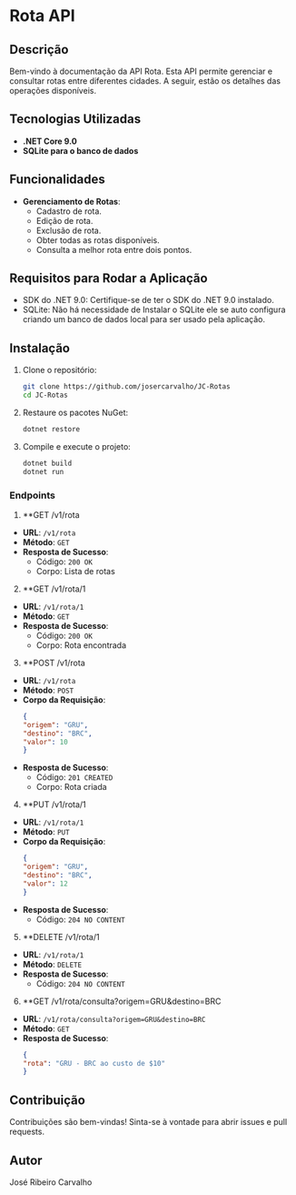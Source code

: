 # Rota API

## Descrição

Bem-vindo à documentação da API Rota. Esta API permite gerenciar e consultar rotas entre diferentes cidades. A seguir, estão os detalhes das operações disponíveis.

## Tecnologias Utilizadas

- **.NET Core 9.0**
- **SQLite para o banco de dados**

## Funcionalidades

- **Gerenciamento de Rotas**: 
  - Cadastro de rota.
  - Edição de rota.
  - Exclusão de rota.
  - Obter todas as rotas disponíveis.
  - Consulta a melhor rota entre dois pontos.

## Requisitos para Rodar a Aplicação

- SDK do .NET 9.0: Certifique-se de ter o SDK do .NET 9.0 instalado. 
- SQLite: Não há necessidade de Instalar o SQLite ele se auto configura criando um banco de dados local para ser usado pela aplicação.

## Instalação

1. Clone o repositório:
    ```sh
    git clone https://github.com/josercarvalho/JC-Rotas
    cd JC-Rotas
    ```

2. Restaure os pacotes NuGet:
    ```sh
    dotnet restore
    ```
3. Compile e execute o projeto:
    ```sh
    dotnet build
    dotnet run
    ```

### Endpoints
1. **GET /v1/rota
- **URL**: `/v1/rota`
- **Método**: `GET`
- **Resposta de Sucesso**:
    - Código: `200 OK`
    - Corpo: Lista de rotas

2. **GET /v1/rota/1
- **URL**: `/v1/rota/1`
- **Método**: `GET`
- **Resposta de Sucesso**:
    - Código: `200 OK`
    - Corpo: Rota encontrada

3. **POST /v1/rota
- **URL**: `/v1/rota`
- **Método**: `POST`
- **Corpo da Requisição**:
  ```json
  {
  "origem": "GRU",
  "destino": "BRC",
  "valor": 10
  }
  ```
- **Resposta de Sucesso**:
    - Código: `201 CREATED`
    - Corpo: Rota criada

4. **PUT /v1/rota/1
- **URL**: `/v1/rota/1`
- **Método**: `PUT`
- **Corpo da Requisição**:
  ```json
  {
  "origem": "GRU",
  "destino": "BRC",
  "valor": 12
  }
  ```
- **Resposta de Sucesso**:
    - Código: `204 NO CONTENT`

5. **DELETE /v1/rota/1
- **URL**: `/v1/rota/1`
- **Método**: `DELETE`
- **Resposta de Sucesso**:
    - Código: `204 NO CONTENT`

6. **GET /v1/rota/consulta?origem=GRU&destino=BRC
- **URL**: `/v1/rota/consulta?origem=GRU&destino=BRC`
- **Método**: `GET`
- **Resposta de Sucesso**:
  ```json
  {
  "rota": "GRU - BRC ao custo de $10"
  }
  ```

## Contribuição

Contribuições são bem-vindas! Sinta-se à vontade para abrir issues e pull requests.

## Autor

José Ribeiro Carvalho
